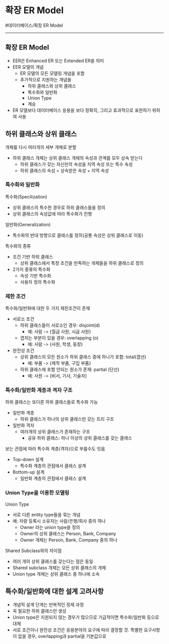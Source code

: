 # 확장 ER Model
#데이터베이스/확장 ER Model

---
## 확장 ER Model
- EER은 Enhanced ER 또는 Extended ER을 의미
- EER 모델의 개념
    - ER 모델의 모든 모델링 개념을 포함
    - 추가적으로 지원하는 개념들
        - 하위 클래스와 상위 클래스
        - 특수화와 일반화
        - Union Type
        - 계승
- ER 모델보다 데이터베이스 응용을 보다 정확히, 그리고 효과적으로 표한하기 위하여 사용 

## 하위 클래스와 상위 클래스
개체를 다시 여러개의 세부 개체로 분할
- 하위 클래스 개체는 상위 클래스 개체의 속성과 관계를 모두 상속 받는다
    - 하위 클래스가 갖는 자신만의 속성을 지역 속성 또는 특수 속성
    - 하위 클래스의 속성 = 상속받은 속성 + 지역 속성

### 특수화와 일반화
특수화(Specilization)
- 상위 클래스의 특수한 경우로 하위 클래스들을 정의
- 상위 클래스의 속성값에 따라 특수화가 진행

일반화(Generalization)
- 특수화의 반대 방향으로 클래스를 정의(공통 속성은 상위 클래스로 이동)

특수화의 종류
- 조건 기반 하위 클래스
    - 상위 클래스에서 특정 조건을 만족하는 개체들을 하위 클래스로 정의
- 2가지 종류의 특수화
    - 속성 기반 특수화
    - 사용자 정의 특수화

### 제한 조건
특수화/일반화에 대한 두 가지 제한조건이 존재
- 서로소 조건
    - 하위 클래스들이 서로소인 경우: disjoint(d)
        - 예: 사람 -> {월급 사원, 시급 사원}
    - 겹치는 부분이 있을 경우: overlapping (o)
        - 예: 사람 -> {사원, 학생, 동창}
- 완전성 조건
    - 상위 클래스의 모든 원소가 하위 클래스 중에 하나가 포함: total(겹선)
        - 예: 부품 -> {제작 부품, 구입 부품}
    - 하위 클래스에 포함 안되는 원소가 존재: partial (단선)
        - 예: 사원 -> {비서, 기사, 기술자}

### 특수화/일반화 계층과 격자 구조
하위 클래스는 또다른 하위 클래스들로 특수화 가능
- 일반화 계층
    - 하위 클래스가 하나의 상위 클래스만 갖는 트리 구조
- 일반화 격자
    - 여러개의 상위 클래스가 존재하는 구조
        - 공유 하위 클래스: 하나 이상의 상위 클래스를 갖는 클래스

보는 관점에 따라 특수화 계층(격자)으로 부를수도 잇음
- Top-down 설계
    - 특수화 계층의 관점에서 클래스 설계
- Bottom-up 설계
    - 일반화 계층의 관점에서 클래스 설계

### Union Type을 이용한 모델링
Union Type
- 서로 다른 entity type들을 묶는 개념
- 예: 차량 등록시 소유자는 사람/은행/회사 중의 하나
    - Owner 라는 union type을 정의
    - Owner의 상위 클래스는 Person, Bank, Company
    - Owner 개체는 Person, Bank, Company 중의 하나

Shared Subclass와의 차이점
- 여러 개의 상위 클래스를 갖는다는 점은 동일
- Shared subclass 개체는 모든 상위 클래스의 개체
- Union type 개체는 상위 클래스 중 하나에 소속

## 특수화/일반화에 대한 설계 고려사항
- 개념적 설계 단계는 반복적인 정제 과정
- 꼭 필요한 하위 클래스만 생성
- Union type은 지원되지 않는 경우가 많으므로 가급적이면 특수화/일반화 등으로 대체
- 서로 조건이나 완전성 조건은 응용분야의 요구에 따라 결정할 것. 특별한 요구사항이 없을 경우, overlapping과 partial을 기본값으로
